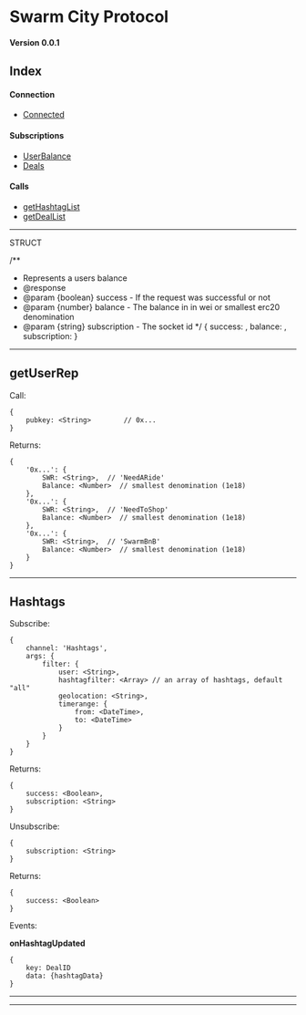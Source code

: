 # Swarm City Protocol
#### Version 0.0.1

## Index

#### Connection
- [Connected](#connected)

#### Subscriptions
- [UserBalance](#userbalance)
- [Deals](#Deals)

#### Calls

- [getHashtagList](#getHashtagList)
- [getDealList](#getDealList)

---
STRUCT

/**
 * Represents a users balance
 * @response
 * @param {boolean} success - If the request was successful or not
 * @param {number} balance - The balance in in wei or smallest erc20 denomination
 * @param {string} subscription - The socket id
 */
{ 
    success: <Boolean>, 
    balance: <Number>,  
    subscription: <String> 
}


---

## <a name="getUserRep"></a>getUserRep

Call:

```
{
	pubkey: <String>		// 0x...	
}
```

Returns:

```
{ 
	'0x...': {
		SWR: <String>, 	// 'NeedARide'
		Balance: <Number>  // smallest denomination (1e18)
	},
	'0x...': {
		SWR: <String>, 	// 'NeedToShop'
		Balance: <Number>  // smallest denomination (1e18)
	},
	'0x...': {
		SWR: <String>, 	// 'SwarmBnB'
		Balance: <Number>  // smallest denomination (1e18)
	}
}
```

---

## <a name="Hashtags"></a>Hashtags

Subscribe:

```
{
	channel: 'Hashtags',
	args: {
		filter: {
			user: <String>,
			hashtagfilter: <Array> // an array of hashtags, default "all"
			geolocation: <String>,
			timerange: { 
				from: <DateTime>, 
				to: <DateTime> 
			}
		}
	}
}
```

Returns:

```
{ 
	success: <Boolean>,
	subscription: <String>
}
```


Unsubscribe:

```
{ 	
	subscription: <String>
}
```

Returns:

```
{ 
	success: <Boolean>
}
```

Events: 

**onHashtagUpdated**

```
{
	key: DealID
	data: {hashtagData}
}
```

---



---
